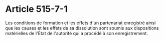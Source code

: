 # Article 515-7-1

Les conditions de formation et les effets d'un partenariat enregistré ainsi que les causes et les effets de sa dissolution sont soumis aux dispositions matérielles de l'État de l'autorité qui a procédé à son enregistrement.